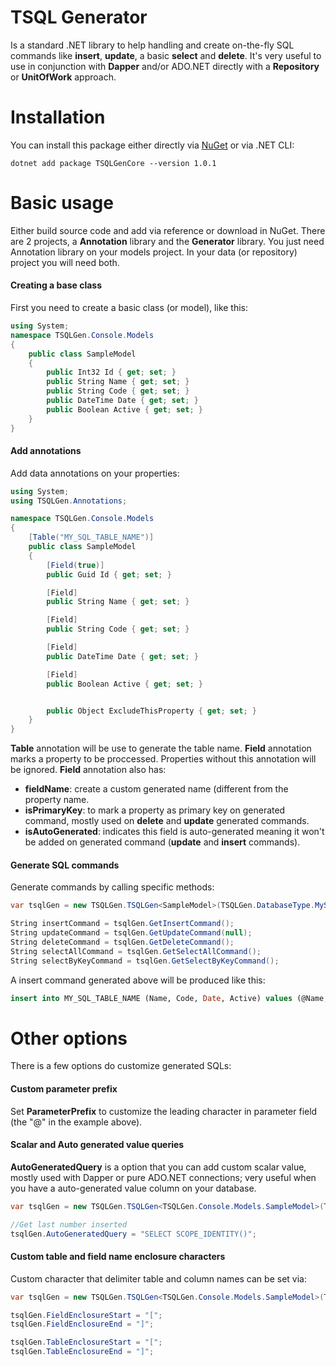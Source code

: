 # TSQL Generator

Is a standard .NET library to help handling and create on-the-fly SQL commands like **insert**, **update**, a basic **select** and **delete**.
It's very useful to use in conjunction with **Dapper** and/or ADO.NET directly with a **Repository** or **UnitOfWork** approach.

# Installation
You can install this package either directly via [NuGet](https://www.nuget.org/packages/TSQLGenCore) or via .NET CLI:
```
dotnet add package TSQLGenCore --version 1.0.1
```

# Basic usage
Either build source code and add via reference or download in NuGet. There are 2 projects, a **Annotation** library and the **Generator** library. You just need Annotation library on your models project. In your data (or repository) project you will need both.

#### Creating a base class
First you need to create a basic class (or model), like this:
```cs
using System;
namespace TSQLGen.Console.Models
{
    public class SampleModel
    {
        public Int32 Id { get; set; }
        public String Name { get; set; }
        public String Code { get; set; }
        public DateTime Date { get; set; }
        public Boolean Active { get; set; }
    }
}
```
#### Add annotations
Add data annotations on your properties:
```cs
using System;
using TSQLGen.Annotations;

namespace TSQLGen.Console.Models
{
    [Table("MY_SQL_TABLE_NAME")]
    public class SampleModel
    {
        [Field(true)]
        public Guid Id { get; set; }

        [Field]
        public String Name { get; set; }

        [Field]
        public String Code { get; set; }

        [Field]
        public DateTime Date { get; set; }

        [Field]
        public Boolean Active { get; set; }


        public Object ExcludeThisProperty { get; set; }
    }
}
```
**Table** annotation will be use to generate the table name.
**Field** annotation marks a property to be proccessed. Properties without this annotation will be ignored. **Field** annotation also has:
 - **fieldName**: create a custom generated name (different from the property name.
 - **isPrimaryKey**: to mark a property as primary key on generated command, mostly used on **delete** and **update** generated commands.
 - **isAutoGenerated**: indicates this field is auto-generated meaning it won't be added on generated command (**update** and **insert** commands).

#### Generate SQL commands
Generate commands by calling specific methods:
```cs
var tsqlGen = new TSQLGen.TSQLGen<SampleModel>(TSQLGen.DatabaseType.MySQL);

String insertCommand = tsqlGen.GetInsertCommand();
String updateCommand = tsqlGen.GetUpdateCommand(null);
String deleteCommand = tsqlGen.GetDeleteCommand();
String selectAllCommand = tsqlGen.GetSelectAllCommand();
String selectByKeyCommand = tsqlGen.GetSelectByKeyCommand();
```
A insert command generated above will be produced like this:
```sql
insert into MY_SQL_TABLE_NAME (Name, Code, Date, Active) values (@Name, @Code, @Date, @Active)
```

# Other options
There is a few options do customize generated SQLs:

#### Custom parameter prefix
Set **ParameterPrefix** to customize the leading character in parameter field (the "@" in the example above).

#### Scalar and Auto generated value queries

**AutoGeneratedQuery** is a option that you can add custom scalar value, mostly used with Dapper or pure ADO.NET connections; very useful when you have a auto-generated value column on your database.
```cs
var tsqlGen = new TSQLGen.TSQLGen<TSQLGen.Console.Models.SampleModel>(TSQLGen.DatabaseType.MSSQL);

//Get last number inserted
tsqlGen.AutoGeneratedQuery = "SELECT SCOPE_IDENTITY()";
```

#### Custom table and field name enclosure characters
Custom character that delimiter table and column names can be set via:
```cs
var tsqlGen = new TSQLGen.TSQLGen<TSQLGen.Console.Models.SampleModel>(TSQLGen.DatabaseType.MSSQL);

tsqlGen.FieldEnclosureStart = "[";
tsqlGen.FieldEnclosureEnd = "]";

tsqlGen.TableEnclosureStart = "[";
tsqlGen.TableEnclosureEnd = "]";
```


